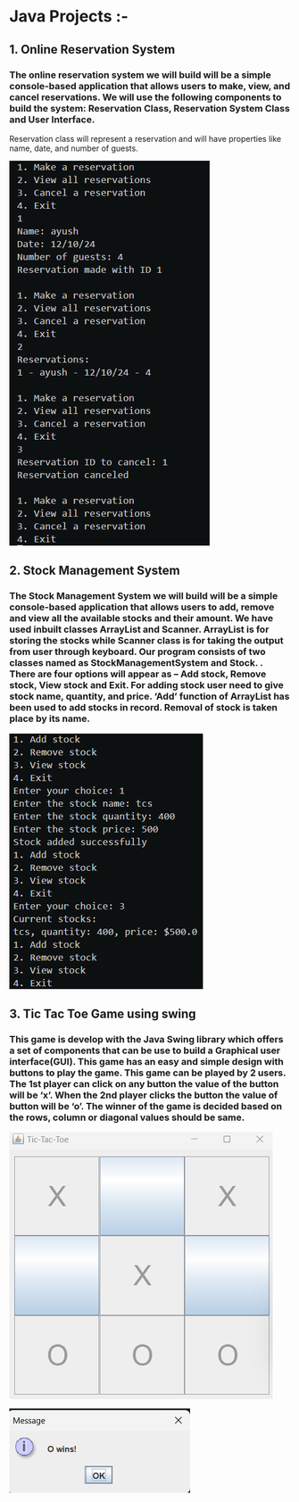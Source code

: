 # Java Projects :- 

## 1. Online Reservation System
### The online reservation system we will build will be a simple console-based application that allows users to make, view, and cancel reservations. We will use the following components to build the system: Reservation Class, Reservation System Class and User Interface. 
Reservation class will represent a reservation and will have properties like name, date, and number of guests.

![](https://github.com/Ayush2623/Java_Projects-/blob/main/online%20reservation.png)

## 2. Stock Management System
### The Stock Management System we will build will be a simple console-based application that allows users to add, remove and view all the available stocks and their amount. We have used inbuilt classes ArrayList and Scanner. ArrayList is for storing the stocks while Scanner class is for taking the output from user through keyboard. Our program consists of two classes named as StockManagementSystem and Stock. . There are four options will appear as – Add stock, Remove stock, View stock and Exit. For adding stock user need to give stock name, quantity, and price. ‘Add’ function of ArrayList has been used to add stocks in record. Removal of stock is taken place by its name. 

![](https://github.com/Ayush2623/Java_Projects-/blob/main/stock%20management.png)

## 3. Tic Tac Toe Game using swing
### This game is develop with the Java Swing library which offers a set of components that can be use to build a Graphical user interface(GUI). This game has an easy and simple design with buttons to play the game. This game can be played by 2 users. The 1st player can click on any button the value of the button will be ‘x’.  When the 2nd player clicks the button the value of button will be ‘o’.  The winner of the game is decided based on the rows, column or diagonal values should be same.

![](https://github.com/Ayush2623/Java_Projects-/blob/main/tic%202.png)

![](https://github.com/Ayush2623/Java_Projects-/blob/main/tic%201.png)



